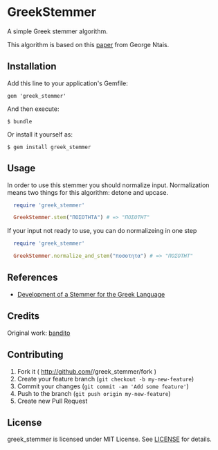# GreekStemmer

A simple Greek stemmer algorithm.

This algorithm is based on this [paper](http://people.dsv.su.se/~hercules/papers/Ntais_greek_stemmer_thesis_final.pdf) from George Ntais.

## Installation

Add this line to your application's Gemfile:

    gem 'greek_stemmer'

And then execute:

    $ bundle

Or install it yourself as:

    $ gem install greek_stemmer

## Usage

In order to use this stemmer you should normalize input.
Normalization means two things for this algorithm: detone and upcase.

```ruby
  require 'greek_stemmer'

  GreekStemmer.stem("ΠΟΣΟΤΗΤΑ") # => "ΠΟΣΟΤΗΤ"
```

If your input not ready to use, you can do normalizeing in one step

```ruby
  require 'greek_stemmer'

  GreekStemmer.normalize_and_stem("ποσοτητα") # => "ΠΟΣΟΤΗΤ"
```

## References

* [Development of a Stemmer for the Greek Language](http://people.dsv.su.se/~hercules/papers/Ntais_greek_stemmer_thesis_final.pdf)

## Credits

Original work: [bandito](https://github.com/bandito)

## Contributing

1. Fork it ( http://github.com/<my-github-username>/greek_stemmer/fork )
2. Create your feature branch (`git checkout -b my-new-feature`)
3. Commit your changes (`git commit -am 'Add some feature'`)
4. Push to the branch (`git push origin my-new-feature`)
5. Create new Pull Request

## License

greek_stemmer is licensed under MIT License. See [LICENSE](LICENSE.txt) for details.

